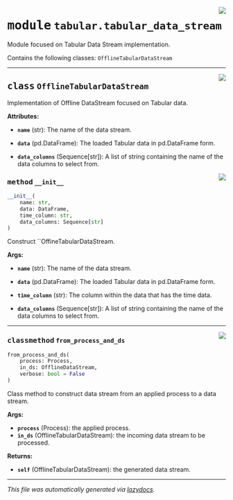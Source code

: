 <!-- markdownlint-disable -->

<a href="https://github.com/edavalosanaya/PyMMDT/blob/main/pymmdt/tabular/tabular_data_stream.py#L0"><img align="right" style="float:right;" src="https://img.shields.io/badge/-source-cccccc?style=flat-square"></a>

# <kbd>module</kbd> `tabular.tabular_data_stream`
Module focused on Tabular Data Stream implementation. 

Contains the following classes:  ``OfflineTabularDataStream`` 



---

<a href="https://github.com/edavalosanaya/PyMMDT/blob/main/pymmdt/tabular/tabular_data_stream.py#L21"><img align="right" style="float:right;" src="https://img.shields.io/badge/-source-cccccc?style=flat-square"></a>

## <kbd>class</kbd> `OfflineTabularDataStream`
Implementation of Offline DataStream focused on Tabular data. 



**Attributes:**
 
 - <b>`name`</b> (str):  The name of the data stream. 


 - <b>`data`</b> (pd.DataFrame):  The loaded Tabular data in pd.DataFrame form. 


 - <b>`data_columns`</b> (Sequence[str]):  A list of string containing the name of the data columns to select from. 

<a href="https://github.com/edavalosanaya/PyMMDT/blob/main/pymmdt/tabular/tabular_data_stream.py#L34"><img align="right" style="float:right;" src="https://img.shields.io/badge/-source-cccccc?style=flat-square"></a>

### <kbd>method</kbd> `__init__`

```python
__init__(
    name: str,
    data: DataFrame,
    time_column: str,
    data_columns: Sequence[str]
)
```

Construct ``OffineTabularDataStream. 



**Args:**
 
 - <b>`name`</b> (str):  The name of the data stream. 


 - <b>`data`</b> (pd.DataFrame):  The loaded Tabular data in pd.DataFrame form. 


 - <b>`time_column`</b> (str):  The column within the data that has the  time data. 


 - <b>`data_columns`</b> (Sequence[str]):  A list of string containing the name of the data columns to select from. 




---

<a href="https://github.com/edavalosanaya/PyMMDT/blob/main/pymmdt/tabular/tabular_data_stream.py#L67"><img align="right" style="float:right;" src="https://img.shields.io/badge/-source-cccccc?style=flat-square"></a>

### <kbd>classmethod</kbd> `from_process_and_ds`

```python
from_process_and_ds(
    process: Process,
    in_ds: OfflineDataStream,
    verbose: bool = False
)
```

Class method to construct data stream from an applied process to a data stream. 



**Args:**
 
 - <b>`process`</b> (Process):  the applied process. 
 - <b>`in_ds`</b> (OfflineTabularDataStream):  the incoming data stream to be processed. 



**Returns:**
 
 - <b>`self`</b> (OfflineTabularDataStream):  the generated data stream. 




---

_This file was automatically generated via [lazydocs](https://github.com/ml-tooling/lazydocs)._
